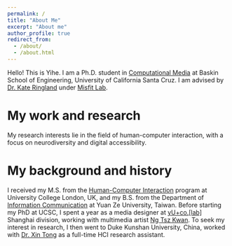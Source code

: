```yaml
---
permalink: /
title: "About Me"
excerpt: "About me"
author_profile: true
redirect_from:
  - /about/
  - /about.html
---
```



<script type="module" src="https://unpkg.com/@splinetool/viewer@0.9.455/build/spline-viewer.js"></script>
<spline-viewer url="https://prod.spline.design/7wg19RphDREHGK1f/scene.splinecode" frameborder='0' width='100%'></spline-viewer>


Hello! This is Yihe. I am a Ph.D. student in [Computational Media](https://engineering.ucsc.edu/departments/computational-media/) at Baskin School of Engineering, University of California Santa Cruz. I am advised by [Dr. Kate Ringland](https://kateringland.com/) under [Misfit Lab](https://www.misfit-lab.com/).

My work and research
======
 My research interests lie in the field of human-computer interaction, with a focus on neurodiversity and digital accessibility.


My background and history
======
I received my M.S. from the [Human-Computer Interaction](https://uclic.ucl.ac.uk/) program at University College London, UK, and my B.S. from the Department of [Information Communication](http://www.infocom.yzu.edu.tw/index.php/en/information-2) at Yuan Ze University, Taiwan. Before starting my PhD at UCSC, I spent a year as a media designer at [yU+co.\[lab\]](https://www.yucolab.com/en/home/) Shanghai division, working with multimedia artist [Ng Tsz Kwan](https://shufflingspaceandtime.wordpress.com/ng-tsz-kwan-hk/). To seek my interest in research, I then went to Duke Kunshan University, China, worked with [Dr. Xin Tong](https://scholars.duke.edu/person/xin.tong) as a full-time HCI research assistant.
